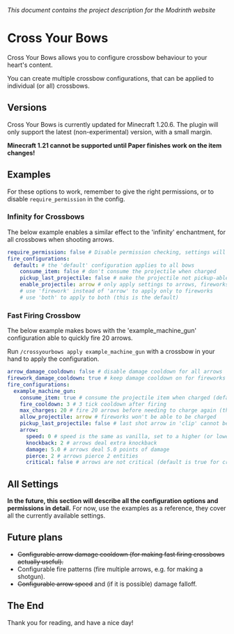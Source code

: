 *This document contains the project description for the Modrinth website*

# Cross Your Bows

Cross Your Bows allows you to configure crossbow behaviour to your heart's content.

You can create multiple crossbow configurations, that can be applied to individual (or all) crossbows.

## Versions

Cross Your Bows is currently updated for Minecraft 1.20.6.
The plugin will only support the latest (non-experimental) version, with a small margin.

**Minecraft 1.21 cannot be supported until Paper finishes work on the item changes!**

## Examples

For these options to work, remember to give the right permissions,
or to disable `require_permission` in the config.

### Infinity for Crossbows

The below example enables a similar effect to the 'infinity' enchantment, for all crossbows when shooting arrows.

```yaml
require_permission: false # Disable permission checking, settings will apply to every player regardless of permission
fire_configurations:
  default: # the 'default' configuration applies to all bows
    consume_item: false # don't consume the projectile when charged
    pickup_last_projectile: false # make the projectile not pickup-able (only applies to arrows)
    enable_projectile: arrow # only apply settings to arrows, fireworks behave like normal
    # use 'firework' instead of 'arrow' to apply only to fireworks
    # use 'both' to apply to both (this is the default)
```

### Fast Firing Crossbow

The below example makes bows with the 'example_machine_gun' configuration able to quickly fire 20 arrows.

Run `/crossyourbows apply example_machine_gun` with a crossbow in your hand to apply the configuration.

```yaml
arrow_damage_cooldown: false # disable damage cooldown for all arrows
firework_damage_cooldown: true # keep damage cooldown on for fireworks (default is true)
fire_configurations:
  example_machine_gun:
    consume_item: true # consume the projectile item when charged (default is true)
    fire_cooldown: 3 # 3 tick cooldown after firing
    max_charges: 20 # fire 20 arrows before needing to charge again (the 'clip' size)
    allow_projectile: arrow # fireworks won't be able to be charged
    pickup_last_projectile: false # last shot arrow in 'clip' cannot be picked up again
    arrow:
      speed: 0 # speed is the same as vanilla, set to a higher (or lower) value to modify speed (default is 0)
      knockback: 2 # arrows deal extra knockback
      damage: 5.0 # arrows deal 5.0 points of damage
      pierce: 2 # arrows pierce 2 entities
      critical: false # arrows are not critical (default is true for crossbows, which gives extra damage)
```

## All Settings

**In the future, this section will describe all the configuration options and permissions in detail.**
For now, use the examples as a reference, they cover all the currently available settings.

## Future plans

- ~~Configurable arrow damage cooldown (for making fast firing crossbows actually useful).~~
- Configurable fire patterns (fire multiple arrows, e.g. for making a shotgun).
- ~~Configurable arrow speed~~ and (if it is possible) damage falloff.

## The End

Thank you for reading, and have a nice day!